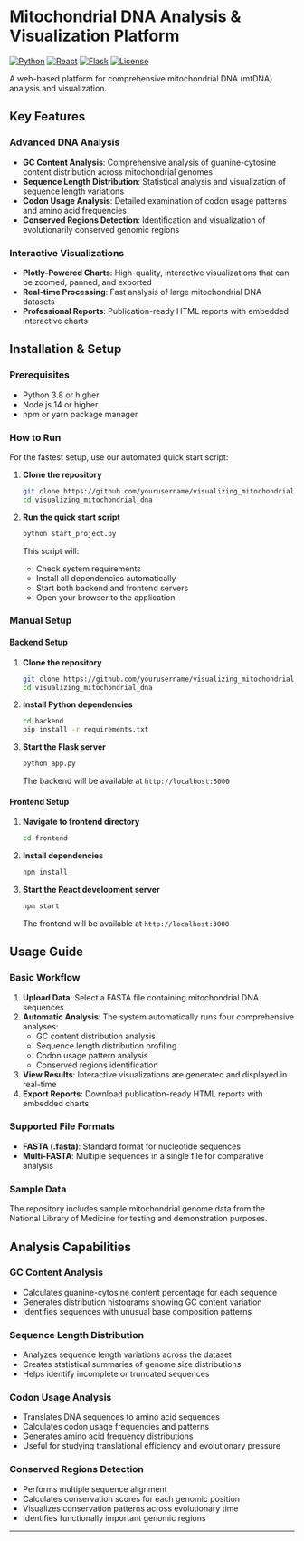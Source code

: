 # Mitochondrial DNA Analysis & Visualization Platform

[![Python](https://img.shields.io/badge/Python-3.8+-blue.svg)](https://python.org)
[![React](https://img.shields.io/badge/React-18.3.1-blue.svg)](https://reactjs.org)
[![Flask](https://img.shields.io/badge/Flask-2.0+-green.svg)](https://flask.palletsprojects.com)
[![License](https://img.shields.io/badge/License-MIT-yellow.svg)](LICENSE)

A web-based platform for comprehensive mitochondrial DNA (mtDNA) analysis and visualization.

## Key Features

### Advanced DNA Analysis
- **GC Content Analysis**: Comprehensive analysis of guanine-cytosine content distribution across mitochondrial genomes
- **Sequence Length Distribution**: Statistical analysis and visualization of sequence length variations
- **Codon Usage Analysis**: Detailed examination of codon usage patterns and amino acid frequencies
- **Conserved Regions Detection**: Identification and visualization of evolutionarily conserved genomic regions

### Interactive Visualizations
- **Plotly-Powered Charts**: High-quality, interactive visualizations that can be zoomed, panned, and exported
- **Real-time Processing**: Fast analysis of large mitochondrial DNA datasets
- **Professional Reports**: Publication-ready HTML reports with embedded interactive charts

## Installation & Setup

### Prerequisites
- Python 3.8 or higher
- Node.js 14 or higher
- npm or yarn package manager

### How to Run

For the fastest setup, use our automated quick start script:

1. **Clone the repository**
   ```bash
   git clone https://github.com/yourusername/visualizing_mitochondrial_dna.git
   cd visualizing_mitochondrial_dna
   ```

2. **Run the quick start script**
   ```bash
   python start_project.py
   ```
   
   This script will:
   - Check system requirements
   - Install all dependencies automatically
   - Start both backend and frontend servers
   - Open your browser to the application

### Manual Setup

#### Backend Setup

1. **Clone the repository**
   ```bash
   git clone https://github.com/yourusername/visualizing_mitochondrial_dna.git
   cd visualizing_mitochondrial_dna
   ```

2. **Install Python dependencies**
   ```bash
   cd backend
   pip install -r requirements.txt
   ```

3. **Start the Flask server**
   ```bash
   python app.py
   ```
   The backend will be available at `http://localhost:5000`

#### Frontend Setup

1. **Navigate to frontend directory**
   ```bash
   cd frontend
   ```

2. **Install dependencies**
   ```bash
   npm install
   ```

3. **Start the React development server**
   ```bash
   npm start
   ```
   The frontend will be available at `http://localhost:3000`

## Usage Guide

### Basic Workflow

1. **Upload Data**: Select a FASTA file containing mitochondrial DNA sequences
2. **Automatic Analysis**: The system automatically runs four comprehensive analyses:
   - GC content distribution analysis
   - Sequence length distribution profiling
   - Codon usage pattern analysis
   - Conserved regions identification
3. **View Results**: Interactive visualizations are generated and displayed in real-time
4. **Export Reports**: Download publication-ready HTML reports with embedded charts

### Supported File Formats
- **FASTA (.fasta)**: Standard format for nucleotide sequences
- **Multi-FASTA**: Multiple sequences in a single file for comparative analysis

### Sample Data
The repository includes sample mitochondrial genome data from the National Library of Medicine for testing and demonstration purposes.

## Analysis Capabilities

### GC Content Analysis
- Calculates guanine-cytosine content percentage for each sequence
- Generates distribution histograms showing GC content variation
- Identifies sequences with unusual base composition patterns

### Sequence Length Distribution
- Analyzes sequence length variations across the dataset
- Creates statistical summaries of genome size distributions
- Helps identify incomplete or truncated sequences

### Codon Usage Analysis
- Translates DNA sequences to amino acid sequences
- Calculates codon usage frequencies and patterns
- Generates amino acid frequency distributions
- Useful for studying translational efficiency and evolutionary pressure

### Conserved Regions Detection
- Performs multiple sequence alignment
- Calculates conservation scores for each genomic position
- Visualizes conservation patterns across evolutionary time
- Identifies functionally important genomic regions

---
